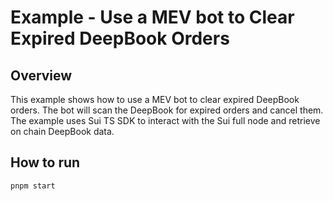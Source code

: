# Example - Use a MEV bot to Clear Expired DeepBook Orders

## Overview

This example shows how to use a MEV bot to clear expired DeepBook orders. The bot will scan the DeepBook for expired
orders and cancel them. The example uses Sui TS SDK to interact with the Sui full node and retrieve on chain DeepBook data.

## How to run
```bash
pnpm start
```
